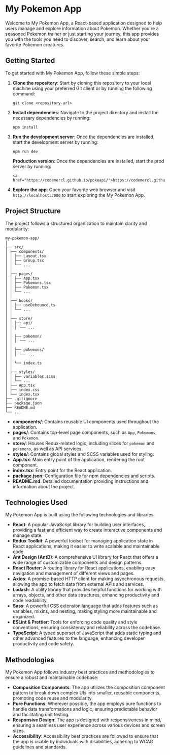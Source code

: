 # My Pokemon App

Welcome to My Pokemon App, a React-based application designed to help users manage and explore information about Pokemon. Whether you're a seasoned Pokemon trainer or just starting your journey, this app provides you with the tools you need to discover, search, and learn about your favorite Pokemon creatures.

## Getting Started

To get started with My Pokemon App, follow these simple steps:

1. **Clone the repository**: Start by cloning this repository to your local machine using your preferred Git client or by running the following command:

    ```
    git clone <repository-url>
    ```

2. **Install dependencies**: Navigate to the project directory and install the necessary dependencies by running:

    ```
    npm install
    ```

3. **Run the development server**: Once the dependencies are installed, start the development server by running:

    ```
    npm run dev
    ```

    **Production version**: Once the dependencies are installed, start the prod server by running:

    ```
    <a href="https://codemercl.github.io/pokeapi/">https://codemercl.github.io/pokeapi/</a>
    ```

4. **Explore the app**: Open your favorite web browser and visit `http://localhost:3000` to start exploring the My Pokemon App.

## Project Structure

The project follows a structured organization to maintain clarity and modularity:

```
my-pokemon-app/
│
├── src/
│ ├── components/
│ │ ├── Layout.tsx
│ │ ├── Group.tsx
│ │ └── ...
│ │
│ ├── pages/
│ │ ├── App.tsx
│ │ ├── Pokemons.tsx
│ │ ├── Pokemon.tsx
│ │ └── ...
│ │
│ ├── hooks/
│ │ ├── useDebounce.ts
│ │ └── ...
│ │
│ ├── store/
│ │ ├── api/
│ │ │ └── ...
│ │
│ │ ├── pokemon/
│ │ │ └── ...
│ │
│ │ ├── pokemons/
│ │ │ └── ...
│ │
│ │ └── index.ts
│ │
│ ├── styles/
│ │ ├── variables.scss
│ │ └── ...
│ ├── App.tsx
│ ├── index.css
│ └── index.tsx
├── .gitignore
├── package.json
├── README.md
└── ...
```

- **components/**: Contains reusable UI components used throughout the application.
- **pages/**: Contains top-level page components, such as `App`, `Pokemons`, and `Pokemon`.
- **store/**: Houses Redux-related logic, including slices for `pokemon` and `pokemons`, as well as API services.
- **styles/**: Contains global styles and SCSS variables used for styling.
- **App.tsx**: Main entry point of the application, rendering the root component.
- **index.tsx**: Entry point for the React application.
- **package.json**: Configuration file for npm dependencies and scripts.
- **README.md**: Detailed documentation providing instructions and information about the project.

## Technologies Used

My Pokemon App is built using the following technologies and libraries:

- **React**: A popular JavaScript library for building user interfaces, providing a fast and efficient way to create interactive components and manage state.
- **Redux Toolkit**: A powerful toolset for managing application state in React applications, making it easier to write scalable and maintainable code.
- **Ant Design (AntD)**: A comprehensive UI library for React that offers a wide range of customizable components and design patterns.
- **React Router**: A routing library for React applications, enabling easy navigation and management of different views and pages.
- **Axios**: A promise-based HTTP client for making asynchronous requests, allowing the app to fetch data from external APIs and services.
- **Lodash**: A utility library that provides helpful functions for working with arrays, objects, and other data structures, enhancing productivity and code readability.
- **Sass**: A powerful CSS extension language that adds features such as variables, mixins, and nesting, making styling more maintainable and organized.
- **ESLint & Prettier**: Tools for enforcing code quality and style conventions, ensuring consistency and reliability across the codebase.
- **TypeScript**: A typed superset of JavaScript that adds static typing and other advanced features to the language, enhancing developer productivity and code safety.

## Methodologies

My Pokemon App follows industry best practices and methodologies to ensure a robust and maintainable codebase:

- **Composition Components**: The app utilizes the composition component pattern to break down complex UIs into smaller, reusable components, promoting code reuse and modularity.
- **Pure Functions**: Wherever possible, the app employs pure functions to handle data transformations and logic, ensuring predictable behavior and facilitating unit testing.
- **Responsive Design**: The app is designed with responsiveness in mind, ensuring a seamless user experience across various devices and screen sizes.
- **Accessibility**: Accessibility best practices are followed to ensure that the app is usable by individuals with disabilities, adhering to WCAG guidelines and standards.